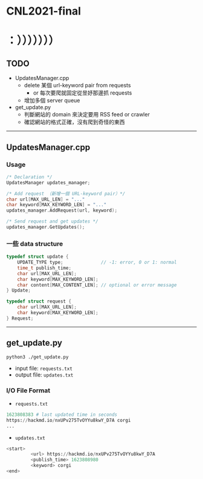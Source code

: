 # CNL2021-final
# ：）））））））
## TODO
- UpdatesManager.cpp
    - delete 某個 url-keyword pair from requests
        - or 每次要爬就固定從昱妤那邊抓 requests
    - 增加多個 server queue
- get_update.py
    - 判斷網站的 domain 來決定要用 RSS feed or crawler
    - 確認網站的格式正確，沒有爬到奇怪的東西

---
## UpdatesManager.cpp
### Usage
```cpp
/* Declaration */
UpdatesManager updates_manager;

/* Add request （新增一個 URL-keyword pair）*/
char url[MAX_URL_LEN] = "..."
char keyword[MAX_KEYWORD_LEN] = "..."
updates_manager.AddRequest(url, keyword);

/* Send request and get updates */
updates_manager.GetUpdates();
```


### 一些 data structure
```cpp
typedef struct update {
    UPDATE_TYPE type;              // -1: error, 0 or 1: normal
    time_t publish_time;
    char url[MAX_URL_LEN];
    char keyword[MAX_KEYWORD_LEN];
    char content[MAX_CONTENT_LEN]; // optional or error message
} Update;

typedef struct request {
    char url[MAX_URL_LEN];
    char keyword[MAX_KEYWORD_LEN];
} Request;

```
----
## get_update.py
```
python3 ./get_update.py
```
- input file: `requests.txt`
- output file: `updates.txt`

### I/O File Format
- `requests.txt`
```python
1623808383 # last updated time in seconds
https://hackmd.io/nxUPv275TvOYYu8kwY_D7A corgi
...
```

- `updates.txt`
```python
<start>
         <url> https://hackmd.io/nxUPv275TvOYYu8kwY_D7A
         <publish_time> 1623808980
         <keyword> corgi
<end>
```



